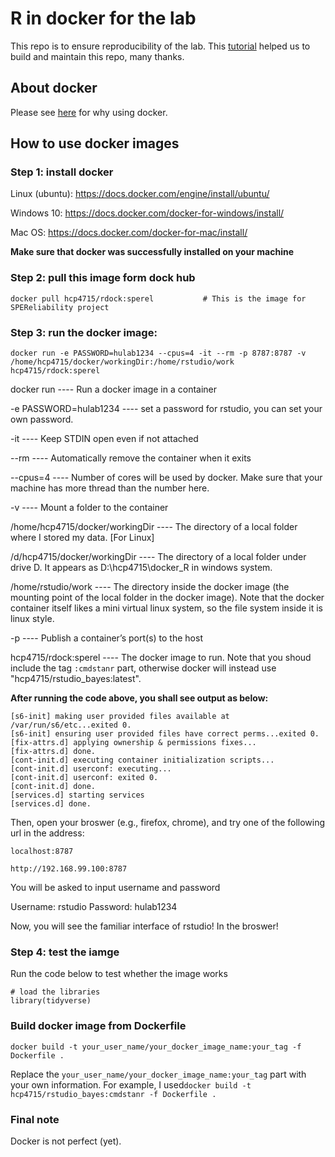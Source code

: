 # R in docker for the lab

This repo is to ensure reproducibility of the lab. This [tutorial](http://ropenscilabs.github.io/r-docker-tutorial/) helped us to build and maintain this repo, many thanks.


## About docker

Please see [here](https://www.docker.com/resources/what-container) for why using docker.

## How to use docker images

### Step 1: install docker

Linux (ubuntu): https://docs.docker.com/engine/install/ubuntu/

Windows 10: https://docs.docker.com/docker-for-windows/install/

Mac OS: https://docs.docker.com/docker-for-mac/install/

**Make sure that docker was successfully installed on your machine**

### Step 2: pull this image form dock hub

```
docker pull hcp4715/rdock:sperel           # This is the image for SPEReliability project
```

### Step 3: run the docker image:

```
docker run -e PASSWORD=hulab1234 --cpus=4 -it --rm -p 8787:8787 -v /home/hcp4715/docker/workingDir:/home/rstudio/work hcp4715/rdock:sperel 
```

docker run ---- Run a docker image in a container

-e PASSWORD=hulab1234 ---- set a password for rstudio, you can set your own password.

-it ---- Keep STDIN open even if not attached

--rm ---- Automatically remove the container when it exits

--cpus=4 ---- Number of cores will be used by docker. Make sure that your machine has more thread than the number here.

-v ---- Mount a folder to the container

/home/hcp4715/docker/workingDir ---- The directory of a local folder where I stored my data. [For Linux]

/d/hcp4715/docker/workingDir ---- The directory of a local folder under drive D. It appears as D:\hcp4715\docker_R in windows system.

/home/rstudio/work ---- The directory inside the docker image (the mounting point of the local folder in the docker image). Note that the docker container itself likes a mini virtual linux system, so the file system inside it is linux style.

-p ---- Publish a container’s port(s) to the host

hcp4715/rdock:sperel ---- The docker image to run. Note that you shoud include the tag `:cmdstanr` part, otherwise docker will instead use "hcp4715/rstudio_bayes:latest".

**After running the code above, you shall see output as below:**

```
[s6-init] making user provided files available at /var/run/s6/etc...exited 0.
[s6-init] ensuring user provided files have correct perms...exited 0.
[fix-attrs.d] applying ownership & permissions fixes...
[fix-attrs.d] done.
[cont-init.d] executing container initialization scripts...
[cont-init.d] userconf: executing... 
[cont-init.d] userconf: exited 0.
[cont-init.d] done.
[services.d] starting services
[services.d] done.
```

Then, open your broswer (e.g., firefox, chrome), and try one of the following url in the address:

`localhost:8787`

`http://192.168.99.100:8787`


You will be asked to input username and password

Username: rstudio
Password: hulab1234

Now, you will see the familiar interface of rstudio! In the broswer!

### Step 4: test the iamge

Run the code below to test whether the image works
```
# load the libraries
library(tidyverse)
```

### Build docker image from Dockerfile

```
docker build -t your_user_name/your_docker_image_name:your_tag -f Dockerfile .
```

Replace the `your_user_name/your_docker_image_name:your_tag` part with your own information. For example, I used`docker build -t hcp4715/rstudio_bayes:cmdstanr -f Dockerfile .`


### Final note

Docker is not perfect (yet). 